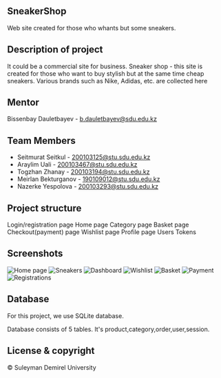## SneakerShop
Web site created for those who whants but some sneakers.

## Description of project
It could be a commercial site for business.
Sneaker shop - this site is created for those who want to buy stylish but at the same time cheap sneakers. Various brands such as Nike, Adidas, etc. are collected here

## Mentor
Bissenbay Dauletbayev - b.dauletbayev@sdu.edu.kz
## Team Members
- Seitmurat Seitkul - 200103125@stu.sdu.edu.kz
- Araylim Uali - 200103467@stu.sdu.edu.kz
- Togzhan Zhanay - 200103194@stu.sdu.edu.kz
- Meirlan Bekturganov - 190109012@stu.sdu.edu.kz
- Nazerke Yespolova - 200103293@stu.sdu.edu.kz

## Project structure
Login/registration page
Home page
Category page
Basket page
Checkout(payment) page
Wishlist page
Profile page
Users
Tokens

## Screenshots
![Home page](https://user-images.githubusercontent.com/90910992/166883071-4c33afb9-af3e-4b2f-8a01-2cdb577148a9.png)
![Sneakers](https://user-images.githubusercontent.com/90910992/166883153-b6ed9887-cc99-431d-b5b6-1c4bc671e616.png)
![Dashboard](https://user-images.githubusercontent.com/90910992/166883166-2e714520-ecd6-4832-bea5-5cd54df1b01e.png)
![Wishlist](https://user-images.githubusercontent.com/90910992/166883170-26626e93-8ffe-4ae5-b2ea-22389c32cc36.png)
![Basket](https://user-images.githubusercontent.com/90910992/166883180-eb59f9f4-c51c-410b-8b20-ae23533d16c0.png)
![Payment](https://user-images.githubusercontent.com/90910992/166883184-b3a74bf8-e612-4415-919e-03a5b83344e5.png)
![Registrations](https://user-images.githubusercontent.com/90910992/166883193-702b2c86-88cd-4f2e-8e06-36d1db8b06fc.png)

## Database
For this project, we use SQLite database.

Database consists of 5 tables. It's product,category,order,user,session.


## License & copyright
© Suleyman Demirel University
